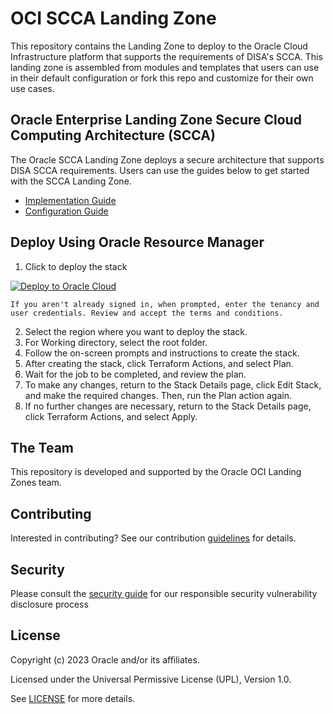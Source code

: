 # OCI SCCA Landing Zone

This repository contains the Landing Zone to deploy to the Oracle Cloud Infrastructure platform that supports the requirements of DISA's SCCA. This landing zone is assembled from modules and templates that users can use in their default configuration or fork this repo and customize for their own use cases.

## Oracle Enterprise Landing Zone Secure Cloud Computing Architecture (SCCA)

The Oracle SCCA Landing Zone deploys a secure architecture that supports DISA SCCA requirements. Users can use the guides below to get started with the SCCA Landing Zone.

- [Implementation Guide](IMPLEMENTATION.md)
- [Configuration Guide](CONFIGURATION-GUIDE.md)

## Deploy Using Oracle Resource Manager
1. Click to deploy the stack

[![Deploy to Oracle Cloud](https://oci-resourcemanager-plugin.plugins.oci.oraclecloud.com/latest/deploy-to-oracle-cloud.svg)](https://cloud.oracle.com/resourcemanager/stacks/create?zipUrl=https://github.com/oci-landing-zones/oci-scca-landingzone/archive/refs/heads/master.zip)

    If you aren't already signed in, when prompted, enter the tenancy and user credentials. Review and accept the terms and conditions.


2. Select the region where you want to deploy the stack.
3. For Working directory, select the root folder.
4. Follow the on-screen prompts and instructions to create the stack.
5. After creating the stack, click Terraform Actions, and select Plan.
6. Wait for the job to be completed, and review the plan.
7. To make any changes, return to the Stack Details page, click Edit Stack, and make the required changes. Then, run the Plan action again.
8. If no further changes are necessary, return to the Stack Details page, click Terraform Actions, and select Apply.


## The Team

This repository is developed and supported by the Oracle OCI Landing Zones team.

## Contributing

Interested in contributing? See our contribution [guidelines](CONTRIBUTING.md) for details.

## Security

Please consult the [security guide](./SECURITY.md) for our responsible security vulnerability disclosure process

## License

Copyright (c) 2023 Oracle and/or its affiliates.

Licensed under the Universal Permissive License (UPL), Version 1.0.

See [LICENSE](./LICENSE.txt) for more details.
